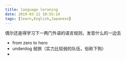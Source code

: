 ```yaml
---
title: language leraning
date: 2019-03-22 10:55:14
tags: [learn,English,Japanese]
---
```


  偶尔还是得学习下一两门外语的语言规则，发音什么的一边去

  - from zero to hero
  - underdog  弱旅（实力比较弱的队伍，俗称下狗）
  - 